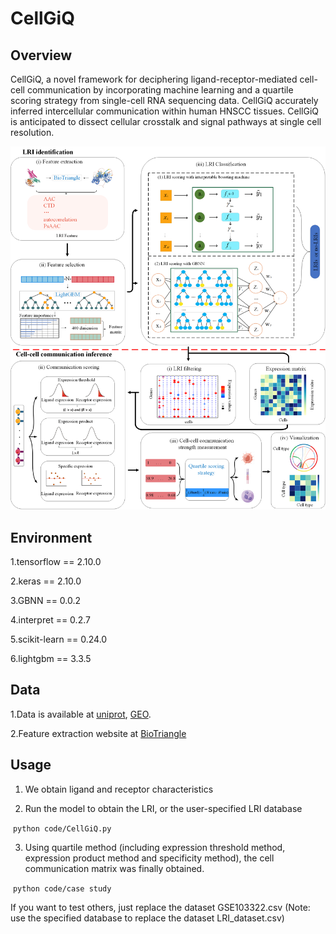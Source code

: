 # CellGiQ

## Overview

CellGiQ, a novel framework for deciphering ligand-receptor-mediated cell-cell communication by incorporating machine learning and a quartile scoring strategy from single-cell RNA sequencing data. CellGiQ accurately inferred intercellular communication within human HNSCC tissues. CellGiQ is anticipated to dissect cellular crosstalk and signal pathways at
single cell resolution.

![Overview](Overview.png)

## Environment

1.tensorflow == 2.10.0

2.keras == 2.10.0

3.GBNN == 0.0.2

4.interpret == 0.2.7

5.scikit-learn == 0.24.0

6.lightgbm == 3.3.5

## Data

1.Data is available at [uniprot](https://www.uniprot.org/), [GEO](https://www.ncbi.nlm.nih.gov/geo/).

2.Feature extraction website at  [BioTriangle](http://biotriangle.scbdd.com/)

## Usage

1. We obtain ligand and receptor characteristics

2. Run the model to obtain the LRI, or the user-specified LRI database

​		```python code/CellGiQ.py```

3. Using quartile method (including expression threshold method, expression product method and specificity method), the cell communication matrix was finally obtained.

  ​		`python code/case study`

  If you want to test others, just replace the dataset GSE103322.csv (Note: use the specified database to replace the dataset LRI_dataset.csv)

